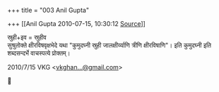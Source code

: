 +++
title = "003 Anil Gupta"

+++
[[Anil Gupta	2010-07-15, 10:30:12 [Source](https://groups.google.com/g/bvparishat/c/BP_Z4d541js)]]



स्रुही+इव = स्रुहीव  
सुश्रुतोक्ते क्षीरविषवृक्षभेदे यथा "कुमुदघ्नी स्रुही जालक्षीर्य्याणि त्रीणि क्षीरविषाणि"। इति कुमुदघ्नी इति शब्दसन्दर्भे वाचस्पत्ये प्रोक्तम्।  
  

2010/7/15 VKG \<[vkghan...@gmail.com]()\>



